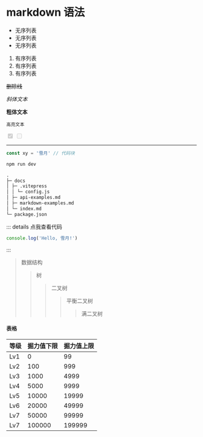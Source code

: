 # markdown 语法

- 无序列表
- 无序列表
- 无序列表

1. 有序列表
2. 有序列表
3. 有序列表

~~删除线~~

_斜体文本_

**粗体文本**

`高亮文本`

<input type="checkbox" disabled checked />
<input type="checkbox" disabled/>

---

```js
const xy = '雪月' // 代码块
```

```sh
npm run dev
```

```md
.
├─ docs
│ ├─ .vitepress
│ │ └─ config.js
│ ├─ api-examples.md
│ ├─ markdown-examples.md
│ └─ index.md
└─ package.json
```

::: details 点我查看代码

```js
console.log('Hello, 雪月!')
```

:::

> 数据结构
>
> > 树
> >
> > > 二叉树
> > >
> > > > 平衡二叉树
> > > >
> > > > > 满二叉树

#### 表格

| 等级 | 掘力值下限 | 掘力值上限 |
| ---- | ---------- | ---------- |
| Lv1  | 0          | 99         |
| Lv2  | 100        | 999        |
| Lv3  | 1000       | 4999       |
| Lv4  | 5000       | 9999       |
| Lv5  | 10000      | 19999      |
| Lv6  | 20000      | 49999      |
| Lv7  | 50000      | 99999      |
| Lv7  | 100000     | 199999     |

